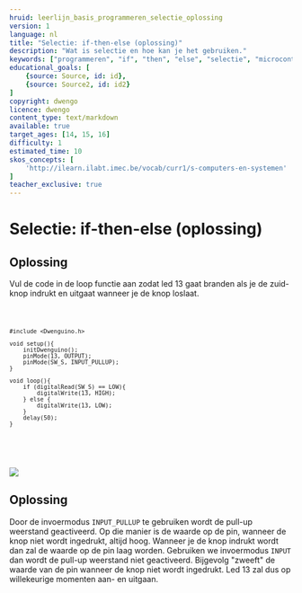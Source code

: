 ```yaml
---
hruid: leerlijn_basis_programmeren_selectie_oplossing
version: 1
language: nl
title: "Selectie: if-then-else (oplossing)"
description: "Wat is selectie en hoe kan je het gebruiken."
keywords: ["programmeren", "if", "then", "else", "selectie", "microcontroller", "µC", "arduino", "dwenguino"]
educational_goals: [
    {source: Source, id: id}, 
    {source: Source2, id: id2}
]
copyright: dwengo
licence: dwengo
content_type: text/markdown
available: true
target_ages: [14, 15, 16]
difficulty: 1
estimated_time: 10
skos_concepts: [
    'http://ilearn.ilabt.imec.be/vocab/curr1/s-computers-en-systemen'
]
teacher_exclusive: true
---
```


# Selectie: if-then-else (oplossing)


<div class="dwengo-content assignment">
    <h2 class="title">Oplossing</h2>
    <div class="content">
        Vul de code in de loop functie aan zodat led 13 gaat branden als je de zuid-knop indrukt en uitgaat wanneer je de knop loslaat. 
        <div class="dwengo-content dwengo-code-simulator">
        <pre>
<code class="language-cpp">

    #include <Dwenguino.h>

    void setup(){
        initDwenguino();
        pinMode(13, OUTPUT);
        pinMode(SW_S, INPUT_PULLUP);
    }

    void loop(){
        if (digitalRead(SW_S) == LOW){
            digitalWrite(13, HIGH);
        } else {
            digitalWrite(13, LOW);
        }
        delay(50);
    }
</code>
        </pre> 
        </div>
    </div>
</div>


![](@learning-object/leerlijn_invoer_basisprincipes_pull_up_weerstand/nl/1) 


<div class="dwengo-content assignment">
    <h2 class="title">Oplossing</h2>
    <div class="content">
        Door de invoermodus <code class="language-cpp">INPUT_PULLUP</code> te gebruiken wordt de pull-up weerstand geactiveerd. Op die manier is de waarde op de pin, wanneer de knop niet wordt ingedrukt, altijd hoog. Wanneer je de knop indrukt wordt dan zal de waarde op de pin laag worden.
        Gebruiken we invoermodus <code class="language-cpp">INPUT</code> dan wordt de pull-up weerstand niet geactiveerd. Bijgevolg "zweeft" de waarde van de pin wanneer de knop niet wordt ingedrukt. Led 13 zal dus op willekeurige momenten aan- en uitgaan.
    </div>
</div>